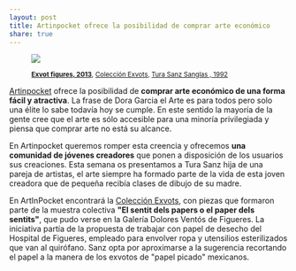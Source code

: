 ```yaml
---
layout: post
title: Artinpocket ofrece la posibilidad de comprar arte económico
share: true
---
```


<figure class="text-center">
	<img src="http://www.artinpocket.cat/users_images/400.jpg?1396512053">
	<figcaption>
		<p><small><strong><a href="http://www.artinpocket.cat/work_home.php?$artist_code=259&$work_code=400#disqus_thread">Exvot figures, 2013</a></strong>, <a href="http://www.artinpocket.cat/collection_home.php?$artist_code=259&$collection_code=65">Colección Exvots</a>, <a href="http://www.artinpocket.cat/artist_home.php?$artist_code=259">Tura Sanz Sanglas , 1992</a></small></p>
	</figcaption>
</figure>

[Artinpocket](http://www.artinpocket.cat/) ofrece la posibilidad de **comprar arte económico de una forma fácil y atractiva**. La frase de Dora Garcia el Arte es para todos pero solo una élite lo sabe todavía hoy se cumple. En este sentido la mayoría de la gente cree que el arte es sólo accesible para una minoría privilegiada y piensa que comprar arte no está su alcance.

En Artinpocket queremos romper esta creencia y ofrecemos **una comunidad de jóvenes creadores** que ponen a disposición de los usuarios sus creaciones. Esta semana os presentamos a Tura Sanz hija de una pareja de artistas, el arte siempre ha formado parte de la vida de esta joven creadora que de pequeña recibía clases de dibujo de su madre.

En ArtInPocket encontrará la <a href="http://www.artinpocket.cat/collection_home.php?$artist_code=259&$collection_code=65">Colección Exvots</a>, con piezas que formaron parte de la muestra colectiva **"El sentit dels papers o el paper dels sentits"**, que pudo verse en la Galería Dolores Ventós de Figueres. La iniciativa partía de la propuesta de trabajar con papel de desecho del Hospital de Figueres, empleado para envolver ropa y utensilios esterilizados que van al quirófano. Sanz opta por aproximarse a la sugerencia recortando el papel a la manera de los exvotos de "papel picado" mexicanos.